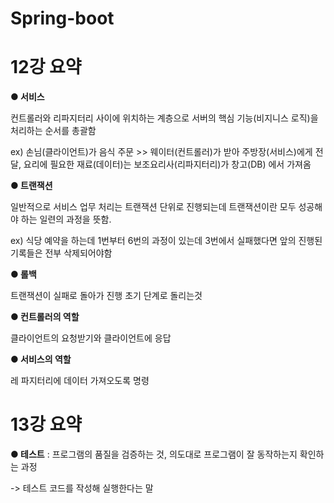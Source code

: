 # Spring-boot
 
 # 12강 요약
 **● 서비스**
 
 컨트롤러와 리파지터리 사이에 위치하는 계층으로 서버의 핵심 기능(비지니스 로직)을 처리하는 순서를 총괄함
 
 ex) 손님(클라이언트)가 음식 주문 >> 웨이터(컨트롤러)가 받아 주방장(서비스)에게 전달, 요리에 필요한 재료(데이터)는 보조요리사(리파지터리)가 창고(DB) 에서 가져옴
 
 **● 트랜잭션**
 
 일반적으로 서비스 업무 처리는 트랜잭션 단위로 진행되는데 트랜잭션이란 모두 성공해야 하는 일련의 과정을 뜻함.
 
 ex) 식당 예약을 하는데 1번부터 6번의 과정이 있는데 3번에서 실패했다면 앞의 진행된 기록들은 전부 삭제되어야함

**● 롤백** 

트랜잭션이 실패로 돌아가 진행 초기 단계로 돌리는것

**● 컨트롤러의 역할** 

클라이언트의 요청받기와 클라이언트에 응답

**● 서비스의 역할**

레 파지터리에 데이터 가져오도록 명령

# 13강 요약
**● 테스트** : 프로그램의 품질을 검증하는 것, 의도대로 프로그램이 잘 동작하는지 확인하는 과정

-> 테스트 코드를 작성해 실행한다는 말
